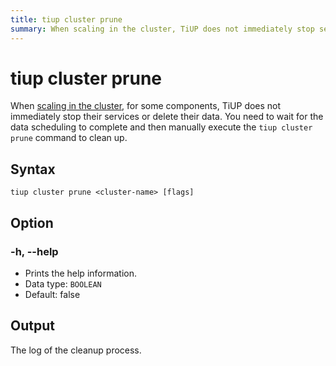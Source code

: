 ```yaml
---
title: tiup cluster prune
summary: When scaling in the cluster, TiUP does not immediately stop services or delete data for some components. You must wait for data scheduling to complete and then manually execute the 'tiup cluster prune' command to clean up. The syntax is 'tiup cluster prune <cluster-name> [flags]'. The option '-h, --help' prints help information and the output is the log of the cleanup process.
---
```


# tiup cluster prune

When [scaling in the cluster](/tiup/tiup-component-cluster-scale-in.md), for some components, TiUP does not immediately stop their services or delete their data. You need to wait for the data scheduling to complete and then manually execute the `tiup cluster prune` command to clean up.

## Syntax

```shell
tiup cluster prune <cluster-name> [flags]
```

## Option

### -h, --help

- Prints the help information.
- Data type: `BOOLEAN`
- Default: false

## Output

The log of the cleanup process.
